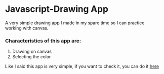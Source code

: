 # Javascript-Drawing App
A very simple drawing app I made in my spare time so I can practice working with canvas.

### Characteristics of this app are:
1. Drawing on canvas
2. Selecting the color

Like I said this app is very simple, if you want to check it, you can do it [here](https://ahmedskulj00.github.io/Javascript-DrawingApp/)

